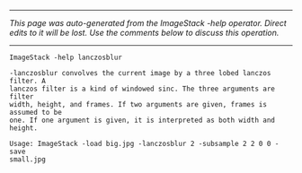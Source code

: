 
---

_This page was auto-generated from the ImageStack -help operator. Direct edits to it will be lost. Use the comments below to discuss this operation._

---

```
ImageStack -help lanczosblur

-lanczosblur convolves the current image by a three lobed lanczos filter. A
lanczos filter is a kind of windowed sinc. The three arguments are filter
width, height, and frames. If two arguments are given, frames is assumed to be
one. If one argument is given, it is interpreted as both width and height.

Usage: ImageStack -load big.jpg -lanczosblur 2 -subsample 2 2 0 0 -save
small.jpg

```